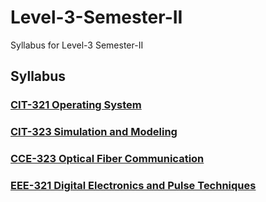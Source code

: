 # Level-3-Semester-II
Syllabus for Level-3 Semester-II

## Syllabus

### [CIT-321 Operating System](https://github.com/suhail-asarat/Level-3-Semester-II/blob/main/%5BSyllabus%5D%20CIT-321%20Operating%20System.md)
### [CIT-323 Simulation and Modeling](https://github.com/suhail-asarat/Level-3-Semester-II/blob/main/%5BSyllabus%5D%20CIT-323%20Simulation%20and%20Modeling.md)
### [CCE-323 Optical Fiber Communication](https://github.com/suhail-asarat/Level-3-Semester-II/blob/main/%5BSyllabus%5D%20CCE-323%20Optical%20Fiber%20Communication.md)
### [EEE-321 Digital Electronics and Pulse Techniques](https://github.com/suhail-asarat/Level-3-Semester-II/blob/main/%5BSyllabus%5D%20EEE-321%20Digital%20Electronics%20and%20Pulse%20Techniques.md)